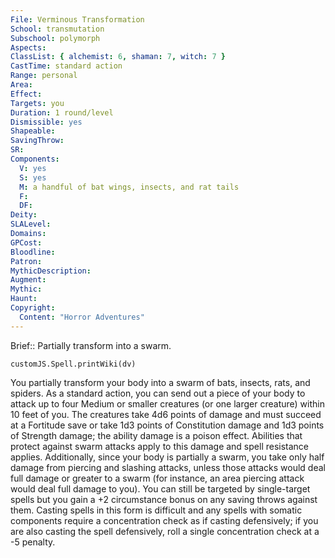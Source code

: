 ```yaml
---
File: Verminous Transformation
School: transmutation
Subschool: polymorph
Aspects: 
ClassList: { alchemist: 6, shaman: 7, witch: 7 }
CastTime: standard action
Range: personal
Area: 
Effect: 
Targets: you
Duration: 1 round/level
Dismissible: yes
Shapeable: 
SavingThrow: 
SR: 
Components:
  V: yes
  S: yes
  M: a handful of bat wings, insects, and rat tails
  F: 
  DF: 
Deity: 
SLALevel: 
Domains: 
GPCost: 
Bloodline: 
Patron: 
MythicDescription: 
Augment: 
Mythic: 
Haunt: 
Copyright:
  Content: "Horror Adventures"
---
```

Brief:: Partially transform into a swarm.

```dataviewjs
customJS.Spell.printWiki(dv)
```

You partially transform your body into a swarm of bats, insects, rats, and spiders. As a standard action, you can send out a piece of your body to attack up to four Medium or smaller creatures (or one larger creature) within 10 feet of you. The creatures take 4d6 points of damage and must succeed at a Fortitude save or take 1d3 points of Constitution damage and 1d3 points of Strength damage; the ability damage is a poison effect. Abilities that protect against swarm attacks apply to this damage and spell resistance applies.  Additionally, since your body is partially a swarm, you take only half damage from piercing and slashing attacks, unless those attacks would deal full damage or greater to a swarm (for instance, an area piercing attack would deal full damage to you). You can still be targeted by single-target spells but you gain a +2 circumstance bonus on any saving throws against them.  Casting spells in this form is difficult and any spells with somatic components require a concentration check as if casting defensively; if you are also casting the spell defensively, roll a single concentration check at a -5 penalty.
